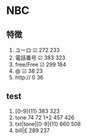 # NBC  
## 特徴  
1. ユーロ  ☑ 272 233 
2. 電話番号  ☑ 383 323
3. free/Free ☑ 299 184
4. @  ☑  38 23
5. http://  0 36


## test

1. [0-9]{11} 383 323  
2. tone  74 72     1+2 457 426  
3. txt|tone|[0-9]{11} 660 508
4. bill|£ 289 237
